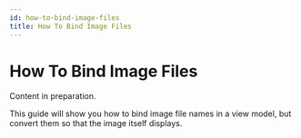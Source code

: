 ```yaml
---
id: how-to-bind-image-files
title: How To Bind Image Files
---
```



# How To Bind Image Files

Content in preparation.

This guide will show you how to bind image file names in a view model, but convert them so that the image itself displays.

&#x20;
